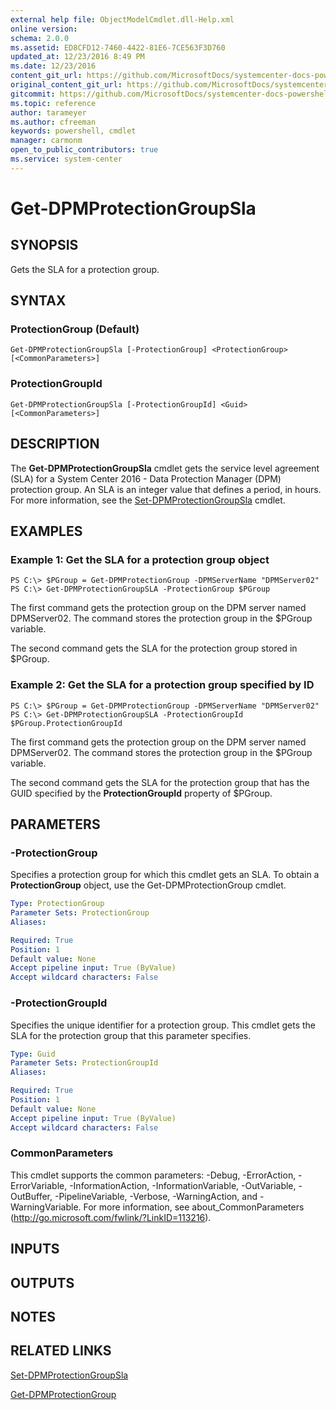```yaml
---
external help file: ObjectModelCmdlet.dll-Help.xml
online version: 
schema: 2.0.0
ms.assetid: ED8CFD12-7460-4422-81E6-7CE563F3D760
updated_at: 12/23/2016 8:49 PM
ms.date: 12/23/2016
content_git_url: https://github.com/MicrosoftDocs/systemcenter-docs-powershell/blob/live/systemcenter-cmdlets/SystemCenter2016/DataProtectionManager/vlatest/Get-DPMProtectionGroupSla.md
original_content_git_url: https://github.com/MicrosoftDocs/systemcenter-docs-powershell/blob/live/systemcenter-cmdlets/SystemCenter2016/DataProtectionManager/vlatest/Get-DPMProtectionGroupSla.md
gitcommit: https://github.com/MicrosoftDocs/systemcenter-docs-powershell/blob/9548fb95a3c4060e9bbb3fa5f39ca1ed43a4f218/systemcenter-cmdlets/SystemCenter2016/DataProtectionManager/vlatest/Get-DPMProtectionGroupSla.md
ms.topic: reference
author: tarameyer
ms.author: cfreeman
keywords: powershell, cmdlet
manager: carmonm
open_to_public_contributors: true
ms.service: system-center
---
```


# Get-DPMProtectionGroupSla

## SYNOPSIS
Gets the SLA for a protection group.

## SYNTAX

### ProtectionGroup (Default)
```
Get-DPMProtectionGroupSla [-ProtectionGroup] <ProtectionGroup> [<CommonParameters>]
```

### ProtectionGroupId
```
Get-DPMProtectionGroupSla [-ProtectionGroupId] <Guid> [<CommonParameters>]
```

## DESCRIPTION
The **Get-DPMProtectionGroupSla** cmdlet gets the service level agreement (SLA) for a System Center 2016 - Data Protection Manager (DPM) protection group.
An SLA is an integer value that defines a period, in hours.
For more information, see the [Set-DPMProtectionGroupSla](./Set-DPMProtectionGroupSla.md) cmdlet.

## EXAMPLES

### Example 1: Get the SLA for a protection group object
```
PS C:\> $PGroup = Get-DPMProtectionGroup -DPMServerName "DPMServer02"
PS C:\> Get-DPMProtectionGroupSLA -ProtectionGroup $PGroup
```

The first command gets the protection group on the DPM server named DPMServer02.
The command stores the protection group in the $PGroup variable.

The second command gets the SLA for the protection group stored in $PGroup.

### Example 2: Get the SLA for a protection group specified by ID
```
PS C:\> $PGroup = Get-DPMProtectionGroup -DPMServerName "DPMServer02"
PS C:\> Get-DPMProtectionGroupSLA -ProtectionGroupId $PGroup.ProtectionGroupId
```

The first command gets the protection group on the DPM server named DPMServer02.
The command stores the protection group in the $PGroup variable.

The second command gets the SLA for the protection group that has the GUID specified by the **ProtectionGroupId** property of $PGroup.

## PARAMETERS

### -ProtectionGroup
Specifies a protection group for which this cmdlet gets an SLA.
To obtain a **ProtectionGroup** object, use the Get-DPMProtectionGroup cmdlet.

```yaml
Type: ProtectionGroup
Parameter Sets: ProtectionGroup
Aliases: 

Required: True
Position: 1
Default value: None
Accept pipeline input: True (ByValue)
Accept wildcard characters: False
```

### -ProtectionGroupId
Specifies the unique identifier for a protection group.
This cmdlet gets the SLA for the protection group that this parameter specifies.

```yaml
Type: Guid
Parameter Sets: ProtectionGroupId
Aliases: 

Required: True
Position: 1
Default value: None
Accept pipeline input: True (ByValue)
Accept wildcard characters: False
```

### CommonParameters
This cmdlet supports the common parameters: -Debug, -ErrorAction, -ErrorVariable, -InformationAction, -InformationVariable, -OutVariable, -OutBuffer, -PipelineVariable, -Verbose, -WarningAction, and -WarningVariable. For more information, see about_CommonParameters (http://go.microsoft.com/fwlink/?LinkID=113216).

## INPUTS

## OUTPUTS

## NOTES

## RELATED LINKS

[Set-DPMProtectionGroupSla](xref:SystemCenter2016/DataProtectionManager/vlatest/Set-DPMProtectionGroupSla.md)

[Get-DPMProtectionGroup](xref:SystemCenter2016/DataProtectionManager/vlatest/Get-DPMProtectionGroup.md)
